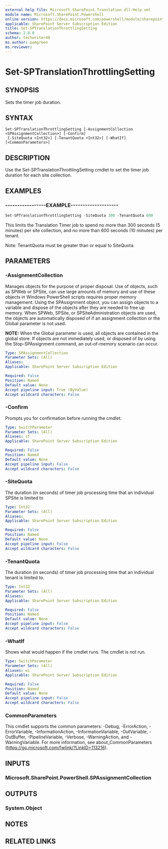 ```yaml
---
external help file: Microsoft.SharePoint.Translation.dll-Help.xml
module name: Microsoft.SharePoint.Powershell
online version: https://docs.microsoft.com/powershell/module/sharepoint-server/set-sptranslationthrottlingsetting
applicable: SharePoint Server Subscription Edition
title: Set-SPTranslationThrottlingSetting
schema: 2.0.0
author: techwriter40
ms.author: pamgreen
ms.reviewer:
---
```


# Set-SPTranslationThrottlingSetting

## SYNOPSIS
Sets the timer job duration.

## SYNTAX

```
Set-SPTranslationThrottlingSetting [-AssignmentCollection <SPAssignmentCollection>] [-Confirm]
 [-SiteQuota <Int32>] [-TenantQuota <Int32>] [-WhatIf] [<CommonParameters>]
```

## DESCRIPTION
Use the Set-SPTranslationThrottlingSetting cmdlet to set the timer job duration for each site collection.

## EXAMPLES

### -----------------EXAMPLE--------------------
```powershell
Set-SPTranslationThrottlingSetting -SiteQuota 300 -TenantQuota 600
```

This limits the Translation Timer job to spend no more than 300 seconds (5 minutes) per site collection, and no more than 600 seconds (10 minutes) per tenant.

Note: TenantQuota must be greater than or equal to SiteQuota.


## PARAMETERS

### -AssignmentCollection
Manages objects for the purpose of proper disposal. Use of objects, such as SPWeb or SPSite, can use large amounts of memory and use of these objects in Windows PowerShell scripts requires proper memory management. Using the SPAssignment object, you can assign objects to a variable and dispose of the objects after they are needed to free up memory. When SPWeb, SPSite, or SPSiteAdministration objects are used, the objects are automatically disposed of if an assignment collection or the Global parameter is not used. 

**NOTE:** When the Global parameter is used, all objects are contained in the global store. If objects are not immediately used, or disposed of by using the Stop-SPAssignment command, an out-of-memory scenario can occur. 

```yaml
Type: SPAssignmentCollection
Parameter Sets: (All)
Aliases: 
Applicable: SharePoint Server Subscription Edition

Required: False
Position: Named
Default value: None
Accept pipeline input: True (ByValue)
Accept wildcard characters: False
```

### -Confirm
Prompts you for confirmation before running the cmdlet.

```yaml
Type: SwitchParameter
Parameter Sets: (All)
Aliases: cf
Applicable: SharePoint Server Subscription Edition

Required: False
Position: Named
Default value: None
Accept pipeline input: False
Accept wildcard characters: False
```

### -SiteQuota

The duration (in seconds) of timer job processing time that an individual SPSite is limited to

```yaml
Type: Int32
Parameter Sets: (All)
Aliases: 
Applicable: SharePoint Server Subscription Edition

Required: False
Position: Named
Default value: None
Accept pipeline input: False
Accept wildcard characters: False
```

### -TenantQuota
The duration (in seconds) of timer job processing time that an individual tenant is limited to. 

```yaml
Type: Int32
Parameter Sets: (All)
Aliases: 
Applicable: SharePoint Server Subscription Edition

Required: False
Position: Named
Default value: None
Accept pipeline input: False
Accept wildcard characters: False
```

### -WhatIf
Shows what would happen if the cmdlet runs.
The cmdlet is not run.

```yaml
Type: SwitchParameter
Parameter Sets: (All)
Aliases: wi
Applicable: SharePoint Server Subscription Edition

Required: False
Position: Named
Default value: None
Accept pipeline input: False
Accept wildcard characters: False
```

### CommonParameters
This cmdlet supports the common parameters: -Debug, -ErrorAction, -ErrorVariable, -InformationAction, -InformationVariable, -OutVariable, -OutBuffer, -PipelineVariable, -Verbose, -WarningAction, and -WarningVariable. For more information, see about_CommonParameters (https://go.microsoft.com/fwlink/?LinkID=113216).

## INPUTS

### Microsoft.SharePoint.PowerShell.SPAssignmentCollection

## OUTPUTS

### System.Object

## NOTES

## RELATED LINKS
